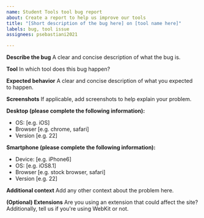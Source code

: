```yaml
---
name: Student Tools tool bug report
about: Create a report to help us improve our tools
title: "[Short description of the bug here] on [tool name here]"
labels: bug, tool issue
assignees: psebastiani2021

---
```


**Describe the bug**
A clear and concise description of what the bug is.

**Tool**
In which tool does this bug happen?

**Expected behavior**
A clear and concise description of what you expected to happen.

**Screenshots**
If applicable, add screenshots to help explain your problem.
<!-- If you're using Desktop remove the Smartphone part, and viceversa -->
**Desktop (please complete the following information):**
 - OS: [e.g. iOS]
 - Browser [e.g. chrome, safari]
 - Version [e.g. 22]

**Smartphone (please complete the following information):**
 - Device: [e.g. iPhone6]
 - OS: [e.g. iOS8.1]
 - Browser [e.g. stock browser, safari]
 - Version [e.g. 22]

**Additional context**
Add any other context about the problem here.

**(Optional) Extensions**
Are you using an extension that could affect the site? Additionally, tell us if you're using WebKit or not.
